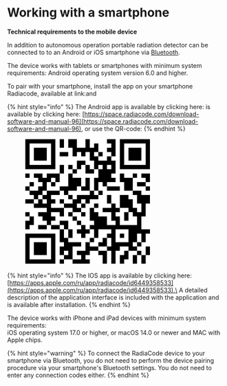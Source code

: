 # Working with a smartphone

**Technical requirements to the mobile device**

In addition to autonomous operation portable radiation detector can be connected to to an Android or iOS smartphone via [Bluetooth](../settings/device-settings/7-bluetooth-on\_off.md).

The device works with tablets or smartphones with minimum system requirements: Android operating system version 6.0 and higher.

To pair with your smartphone, install the app on your smartphone Radiacode, available at link:and  &#x20;

{% hint style="info" %}
&#x20;The Android app is available by clicking here:   is available by clicking here:  [https://space.radiacode.com/download-software-and-manual-96](https://space.radiacode.com/download-software-and-manual-96), or use the QR-code:
{% endhint %}

<figure><img src="../.gitbook/assets/_QRarc101_cut.png" alt=""><figcaption></figcaption></figure>

{% hint style="info" %}
The IOS app is available by clicking here: [https://apps.apple.com/ru/app/radiacode/id6449358533](https://apps.apple.com/ru/app/radiacode/id6449358533).\
A detailed description of the application interface is included with the application and is available after installation.
{% endhint %}

The device works with iPhone and iPad devices with minimum system requirements:\
iOS operating system 17.0 or higher, or macOS 14.0 or newer and MAC with Apple chips.

{% hint style="warning" %}
To connect the RadiaCode device to your smartphone via Bluetooth, you do not need to perform the device pairing procedure via your smartphone's Bluetooth settings. You do not need to enter any connection codes either.
{% endhint %}

